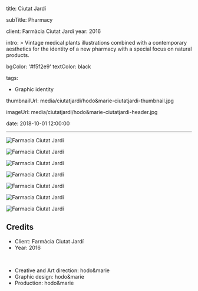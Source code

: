 title: Ciutat Jardí

subTitle: Pharmacy

client: Farmàcia Ciutat Jardí
year: 2016

intro: >
  Vintage medical plants illustrations combined with a contemporary aesthetics for the identity of a new pharmacy with a special focus on natural products.

bgColor: '#f5f2e9'
textColor: black

tags:
  - Graphic identity

thumbnailUrl: media/ciutatjardi/hodo&marie-ciutatjardi-thumbnail.jpg

imageUrl: media/ciutatjardi/hodo&marie-ciutatjardi-header.jpg

date: 2018-10-01 12:00:00



---

<div class="gallery gallery-2">

![Farmacia Ciutat Jardi](/media/ciutatjardi/hodo&marie-ciutatjardi-1.jpg)

![Farmacia Ciutat Jardi](/media/ciutatjardi/hodo&marie-ciutatjardi-2.jpg)
</div>

<div class="gallery gallery-3">

![Farmacia Ciutat Jardi](/media/ciutatjardi/hodo&marie-ciutatjardi-3.jpg)

![Farmacia Ciutat Jardi](/media/ciutatjardi/hodo&marie-ciutatjardi-4.jpg)

![Farmacia Ciutat Jardi](/media/ciutatjardi/hodo&marie-ciutatjardi-5.jpg)
</div>

<div class="gallery gallery-2">

![Farmacia Ciutat Jardi](/media/ciutatjardi/hodo&marie-ciutatjardi-6.jpg)

![Farmacia Ciutat Jardi](/media/ciutatjardi/hodo&marie-ciutatjardi-7.jpg)
</div>


## Credits

* Client: Farmàcia Ciutat Jardí
* Year: 2016  

<br>

* Creative and Art direction: hodo&marie
* Graphic design: hodo&marie
* Production: hodo&marie

